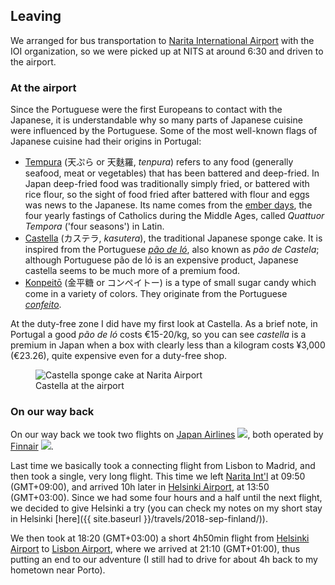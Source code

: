 ## Leaving

We arranged for bus transportation to [Narita International Airport](https://en.wikipedia.org/wiki/Narita_International_Airport) with the IOI organization, so we were picked up at NITS at around 6:30 and driven to the airport.

### At the airport

Since the Portuguese were the first Europeans to contact with the Japanese, it is understandable why so many parts of Japanese cuisine were influenced by the Portuguese. Some of the most well-known flags of Japanese cuisine had their origins in Portugal:
- [Tempura](https://en.wikipedia.org/wiki/Tempura) (天ぷら or 天麩羅, *tenpura*) refers to any food (generally seafood, meat or vegetables) that has been battered and deep-fried. In Japan deep-fried food was traditionally simply fried, or battered with rice flour, so the sight of food fried after battered with flour and eggs was news to the Japanese. Its name comes from the [ember days](https://en.wikipedia.org/wiki/Ember_days), the four yearly fastings of Catholics during the Middle Ages, called *Quattuor Tempora* ('four seasons') in Latin.
- [Castella](https://en.wikipedia.org/wiki/Castella) (カステラ, *kasutera*), the traditional Japanese sponge cake. It is inspired from the Portuguese [*pão de ló*](https://pt.wikipedia.org/wiki/P%C3%A3o_de_l%C3%B3), also known as *pão de Castela*; although Portuguese pão de ló is an expensive product, Japanese castella seems to be much more of a premium food.
- [Konpeitō](https://en.wikipedia.org/wiki/Konpeit%C5%8D) (金平糖 or コンペイトー) is a type of small sugar candy which come in a variety of colors. They originate from the Portuguese [*confeito*](https://en.wikipedia.org/wiki/Comfit).

At the duty-free zone I did have my first look at Castella. As a brief note, in Portugal a good *pão de ló* costs €15-20/kg, so you can see *castella* is a premium in Japan when a box with clearly less than a kilogram costs ¥3,000 (€23.26), quite expensive even for a duty-free shop.

<figure>
    <img class="discrete" src="https://i.imgur.com/XUg9Ujy.jpg" alt="Castella sponge cake at Narita Airport">
    <figcaption>Castella at the airport</figcaption>
</figure>

### On our way back

On our way back we took two flights on [Japan Airlines](https://en.wikipedia.org/wiki/Japan_Airlines) <img class="inline" src="https://logos-download.com/wp-content/uploads/2016/05/Japan_Airlines_JAL_logo.png">, both operated by [Finnair](https://en.wikipedia.org/wiki/Finnair) <img class="inline" src="https://airhex.com/images/airline-logos/finnair.png">.

Last time we basically took a connecting flight from Lisbon to Madrid, and then took a single, very long flight. This time we left [Narita Int'l](https://en.wikipedia.org/wiki/Narita_International_Airport) at 09:50 (GMT+09:00), and arrived 10h later in [Helsinki Airport](https://en.wikipedia.org/wiki/Helsinki_Airport), at 13:50 (GMT+03:00). Since we had some four hours and a half until the next flight, we decided to give Helsinki a try (you can check my notes on my short stay in Helsinki [here]({{ site.baseurl }}/travels/2018-sep-finland/)).

We then took at 18:20 (GMT+03:00) a short 4h50min flight from [Helsinki Airport](https://en.wikipedia.org/wiki/Helsinki_Airport) to [Lisbon Airport](https://en.wikipedia.org/wiki/Lisbon_Airport), where we arrived at 21:10 (GMT+01:00), thus putting an end to our adventure (I still had to drive for about 4h back to my hometown near Porto).
